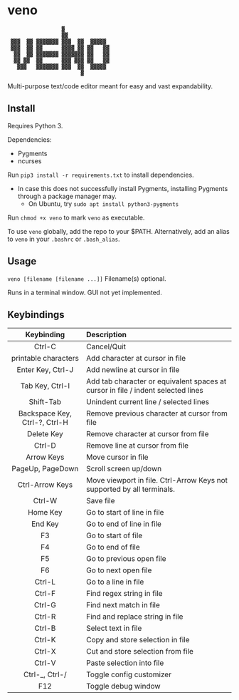 # veno
```
                 ▓               
                 ▓▓              
 ▓▓▓  ▓▓ ▓▓▓▓▓▓▓ ▓▓▓  ▓▓  ▓▓▓▓▓ 
 ▓▓▓  ▓▓ ▓▓      ▓▓▓▓ ▓▓ ▓▓   ▓▓
  ▓▓  ▓▓ ▓▓▓▓▓▓▓ ▓▓▓▓▓▓▓ ▓▓   ▓▓
  ▓▓ ▓▓  ▓▓      ▓▓▓ ▓▓▓ ▓▓   ▓▓
   ▓▓▓   ▓▓▓▓▓▓▓ ▓▓▓  ▓▓  ▓▓▓▓▓ 
                       ▓         
```
Multi-purpose text/code editor meant for easy and vast expandability.

## Install

Requires Python 3.

Dependencies:
 - Pygments
 - ncurses

Run `pip3 install -r requirements.txt` to install dependencies.
 - In case this does not successfully install Pygments, installing Pygments through a package manager may.
   - On Ubuntu, try `sudo apt install python3-pygments`

Run `chmod +x veno` to mark `veno` as executable.

To use `veno` globally, add the repo to your $PATH. Alternatively, add an alias to `veno` in your `.bashrc` or `.bash_alias`.

## Usage

`veno [filename [filename ...]]` Filename(s) optional.

Runs in a terminal window. GUI not yet implemented.

## Keybindings

|Keybinding|Description|
|:-:|:--|
|Ctrl-C|Cancel/Quit|
|printable characters|Add character at cursor in file|
|Enter Key, Ctrl-J|Add newline at cursor in file|
|Tab Key, Ctrl-I|Add tab character or equivalent spaces at cursor in file / indent selected lines|
|Shift-Tab|Unindent current line / selected lines|
|Backspace Key, Ctrl-?, Ctrl-H|Remove previous character at cursor from file|
|Delete Key|Remove character at cursor from file|
|Ctrl-D|Remove line at cursor from file|
|Arrow Keys|Move cursor in file|
|PageUp, PageDown|Scroll screen up/down|
|Ctrl-Arrow Keys|Move viewport in file. Ctrl-Arrow Keys not supported by all terminals.|
|Ctrl-W|Save file|
|Home Key|Go to start of line in file|
|End Key|Go to end of line in file|
|F3|Go to start of file|
|F4|Go to end of file|
|F5|Go to previous open file|
|F6|Go to next open file|
|Ctrl-L|Go to a line in file|
|Ctrl-F|Find regex string in file|
|Ctrl-G|Find next match in file|
|Ctrl-R|Find and replace string in file|
|Ctrl-B|Select text in file|
|Ctrl-K|Copy and store selection in file|
|Ctrl-X|Cut and store selection from file|
|Ctrl-V|Paste selection into file|
|Ctrl-_, Ctrl-/|Toggle config customizer|
|F12|Toggle debug window|
